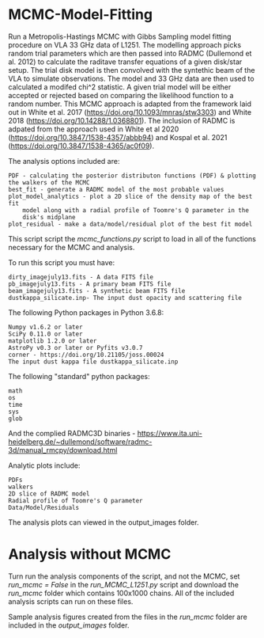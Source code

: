 # MCMC-Model-Fitting

Run a Metropolis-Hastings MCMC with Gibbs Sampling model fitting procedure on VLA 33 GHz data
of L1251. The modelling approach picks random trial parameters which are then
passed into RADMC (Dullemond et al. 2012) to calculate the raditave transfer
equations of a given disk/star setup. The trial disk model is then convolved
with the syntethic beam of the VLA to simulate observations. The model and
33 GHz data are then used to calculated a modifed chi^2 statistic. A given 
trial model will be either accepted or rejected based on comparing the likelihood
function to a random number. This MCMC approach is adapted from the framework laid out in
White et al. 2017 (https://doi.org/10.1093/mnras/stw3303) and White 2018 (https://doi.org/10.14288/1.0368801). 
The inclusion of RADMC is adpated from the approach used in White et al 2020 (https://doi.org/10.3847/1538-4357/abbb94)
and Kospal et al. 2021 (https://doi.org/10.3847/1538-4365/ac0f09).

The analysis options included are: 

	PDF - calculating the posterior distributon functions (PDF) & plotting the walkers of the MCMC
	best_fit - generate a RADMC model of the most probable values
	plot_model_analytics - plot a 2D slice of the density map of the best fit
		model along with a radial profile of Toomre's Q parameter in the
		disk's midplane 
	plot_residual - make a data/model/residual plot of the best fit model


This script script the *mcmc_functions.py* script to load in all of the 
functions necessary for the MCMC and analysis.


To run this script you must have:
		
	dirty_imagejuly13.fits - A data FITS file
	pb_imagejuly13.fits - A primary beam FITS file
	beam_imagejuly13.fits - A synthetic beam FITS file
	dustkappa_silicate.inp- The input dust opacity and scattering file 


The following Python packages in Python 3.6.8:

	Numpy v1.6.2 or later
	SciPy 0.11.0 or later
	matplotlib 1.2.0 or later
	AstroPy v0.3 or later or Pyfits v3.0.7
	corner - https://doi.org/10.21105/joss.00024
	The input dust kappa file dustkappa_silicate.inp


The following "standard" python packages:

	math
	os
	time
	sys
	glob


And the complied RADMC3D binaries - 
	https://www.ita.uni-heidelberg.de/~dullemond/software/radmc-3d/manual_rmcpy/download.html


Analytic plots include:

	PDFs
	walkers
	2D slice of RADMC model
	Radial profile of Toomre's Q parameter
	Data/Model/Residuals
  
The analysis plots can viewed in the output_images folder.

# Analysis without MCMC

Turn run the analysis components of the script, and not the MCMC, set *run_mcmc = False* in the *run_MCMC_L1251.py* script
and download the *run_mcmc* folder which contains 100x1000 chains. All of the included analysis scripts can run on these files.

Sample analysis figures created from the files in the *run_mcmc* folder are included in the *output_images* folder. 
